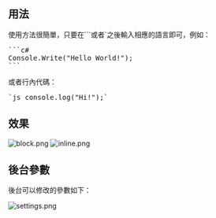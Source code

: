 ## 用法 ##
使用方法很簡單，只要在\`\`\`或者\`之後輸入相應的語言即可，例如：
<pre>
```c#
Console.Write("Hello World!");
```
</pre>
或者行內代碼：
<pre>
`js console.log("Hi!");`
</pre>

## 效果 ##
![block.png][1]
![inline.png][2]

## 後台參數 ##
後台可以修改的參數如下：

![settings.png][3]

  [1]: http://i.imgur.com/UslS8xP.png
  [2]: http://i.imgur.com/X7NDEHh.png
  [3]: http://i.imgur.com/4Tnrm9v.png
